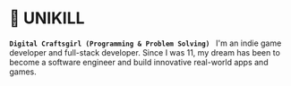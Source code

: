 # 🌠 UNIKILL

**`Digital Craftsgirl (Programming & Problem Solving) `**
I'm an indie game developer and full-stack developer. Since I was 11, my dream has been to become a software engineer and build innovative real-world apps and games.

<p align="left">
<a herf="https://usagif.com/wp-content/uploads/gif/outerspace-18.gif">
</a>
</p>
